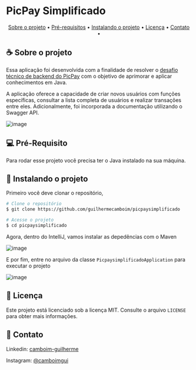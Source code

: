 <h1>PicPay Simplificado</h1>

<p align="center">
  <a href="#about-project">Sobre o projeto</a> •
  <a href="#pre-requisites">Pré-requisitos</a> •
  <a href="#how-to-use">Instalando o projeto</a> •
  <a href="#related">Licença</a> •
  <a href="#contact">Contato</a> •
</p>

<h2 id="about-project">☕ Sobre o projeto</h2> 

Essa aplicação foi desenvolvida com a finalidade de resolver o <a target="_blank">[desafio técnico de backend do PicPay](https://github.com/PicPay/picpay-desafio-backend)</a> com o objetivo de aprimorar e aplicar conhecimentos em Java.

A aplicação oferece a capacidade de criar novos usuários com funções específicas, consultar a lista completa de usuários e realizar transações entre eles. Adicionalmente, foi incorporada a documentação utilizando o Swagger API.

![image](https://github.com/guilhermecamboim/picpaysimplificado/assets/105326604/891a5084-6637-41ec-a28f-41c5e460df2f)

<h2 id="pre-requisites">💻 Pré-Requisito</h2> 

Para rodar esse projeto você precisa ter o Java instalado na sua máquina.

<h2 id="how-to-use"> 🚀 Instalando o projeto</h2>

Primeiro você deve clonar o repositório,

```bash
# Clone o repositório
$ git clone https://github.com/guilhermecamboim/picpaysimplificado

# Acesse o projeto
$ cd picpaysimplificado
```

Agora, dentro do IntelliJ, vamos instalar as depedências com o Maven

![image](https://github.com/guilhermecamboim/picpaysimplificado/assets/105326604/bd1b43cc-b8a7-4a93-ac5b-da3fb787d2a2)


E por fim, entre no arquivo da classe `PicpaysimplificadoApplication` para executar o projeto

![image](https://github.com/guilhermecamboim/picpaysimplificado/assets/105326604/d520b63d-ab6f-4d61-a7a9-52e9bf3c393d)

<h2 id="related">📝 Licença</h2>

Este projeto está licenciado sob a licença MIT. Consulte o arquivo `LICENSE` para obter mais informações.


<h2 id="contact">📱 Contato</h2>

Linkedin: <a target="_blank">[camboim-guilherme](https://www.linkedin.com/in/camboim-guilherme/)</a>

Instagram: <a target="_blank">[@camboimgui](https://www.instagram.com/camboimgui/)</a>

